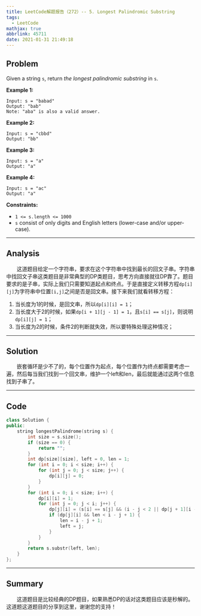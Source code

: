 ```yaml
---
title: LeetCode解题报告（272）-- 5. Longest Palindromic Substring
tags:
  - LeetCode
mathjax: true
abbrlink: 45711
date: 2021-01-31 21:49:18
---
```


## Problem

Given a string `s`, return *the longest palindromic substring* in `s`.

<!-- more -->

**Example 1:**

```
Input: s = "babad"
Output: "bab"
Note: "aba" is also a valid answer.
```

**Example 2:**

```
Input: s = "cbbd"
Output: "bb"
```

**Example 3:**

```
Input: s = "a"
Output: "a"
```

**Example 4:**

```
Input: s = "ac"
Output: "a"
```

**Constraints:**

- `1 <= s.length <= 1000`
- `s` consist of only digits and English letters (lower-case and/or upper-case).

------

## Analysis

&emsp;&emsp;这道题目给定一个字符串，要求在这个字符串中找到最长的回文子串。字符串中找回文子串这类题目是非常典型的DP类题目，思考方向直接就往DP靠了。题目要求的是子串，实际上我们只需要知道起点和终点。于是直接定义转移方程`dp[i][j]`为字符串中位置`[i,j]`之间是否是回文串。接下来我们就看转移方程：

1. 当长度为1的时候，是回文串，所以`dp[i][i] = 1`；
2. 当长度大于2的时候，如果`dp[i + 1][j - 1] = 1`，且`s[i] == s[j]`，则说明`dp[i][j] = 1`；
3. 当长度为2的时候，条件2的判断就失效，所以要特殊处理这种情况；

------

## Solution

&emsp;&emsp;嵌套循环是少不了的，每个位置作为起点，每个位置作为终点都需要考虑一遍，然后每当我们找到一个回文串，维护一个left和len，最后就能通过这两个信息找到子串了。

------

## Code

```c++
class Solution {
public:
    string longestPalindrome(string s) {
        int size = s.size();
        if (size == 0) {
            return "";
        }
        int dp[size][size], left = 0, len = 1;
        for (int i = 0; i < size; i++) {
            for (int j = 0; j < size; j++) {
                dp[i][j] = 0;
            }
        }
        for (int i = 0; i < size; i++) {
            dp[i][i] = 1;
            for (int j = 0; j < i; j++) {
                dp[j][i] = (s[i] == s[j] && (i - j < 2 || dp[j + 1][i - 1]));
                if (dp[j][i] && len < i - j + 1) {
                    len = i - j + 1;
                    left = j;
                }
            }
        }
        return s.substr(left, len);
    }
};
```

------

## Summary

&emsp;&emsp;这道题目是比较经典的DP题目，如果熟悉DP的话对这类题目应该是秒解的。这道题这道题目的分享到这里，谢谢您的支持！
